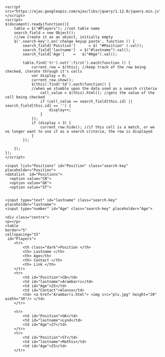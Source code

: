 

<html lang="en">
<head>
  <meta charset="UTF-8">
  <meta http-equiv="X-UA-Compatible" content="IE=edge">
  <meta name="viewport" content="width=device-width, initial-scale=1.0">
  <title>Document</title>
  <style>
    .light {

        background-color: turquoise;
    }
    .dark {

background-color: rgb(224, 69, 64);
}
    .centre{
        display: flex;
        justify-content: center;
    }


    
</style>
  
    <script src="https://ajax.googleapis.com/ajax/libs/jquery/1.12.0/jquery.min.js"></script>
    <script>
    $(document).ready(function(){
        table = $("#Players"); //set table name
        search_field = new Object();
        ///we create it as an object, initially empty
        $('.search-key').on('change keyup paste', function () {
            search_field['Position']      = $( "#Position" ).val();
            search_field['lastname']  = $("#lastname").val();
            search_field['Age']    =   $("#Age").val(); 

            table.find('tr').not(':first').each(function () {
                current_row = $(this); //keep track of the row being checked, iterate through it's cells
                var display = 0;
                current_row.show();
                $(this).find('td').each(function() {
                //when we stumble upon the data used as a search criteria
                    cell_value = $(this).html(); //gets the value of the cell being checked
                    if (cell_value == search_field[this.id] || search_field[this.id] == '') {
                        display++;    
                    }
                });
                if (display < 3) {
                    current_row.hide(); //if this cell is a match, or we no longer want to use it as a search criteria, the row is displayed
                }
            });

        });   
    });
    </script>
</head>
<body class="light">
  
    <input list="Positions" id="Position" class="search-key" placeholder="Position">
    <datalist  id="Positions">
      <option value="CB">
      <option value="GK">
      <option value="ST">
    
  
    <input type="text" id="lastname" class="search-key" placeholder="lastname">
    <input type="number" id="Age" class="search-key" placeholder="Age">
  
    <div class="centre">
    <p></p>
    <table 
    border="5"
    cellspacing="15"
     id="Players">
        <tr>
            <th class="dark">Position </th>
            <th> Lastname </th> 
            <th> Age</th>
            <th> Contact </th>
            <th> Link </th>
        </tr>
        <tr>
            <td id="Position">CB</td>
            <td id="lastname">Arambarri</td> 
            <td id="Age">25</td>
            <td id="Contact">Alonso</td>
            <td> <a href="Arambarri.html"> <img src="pls.jpg" height="20" width="30"/> </td>
        </tr>

        <tr>
            <td id="Position">GK</td>
            <td id="lastname">Lynd</td> 
            <td id="Age">27</td>
        </tr>
        <tr>
            <td id="Position">ST</td>
            <td id="lastname">Mathis</td> 
            <td id="Age">25</td>
        </tr>


